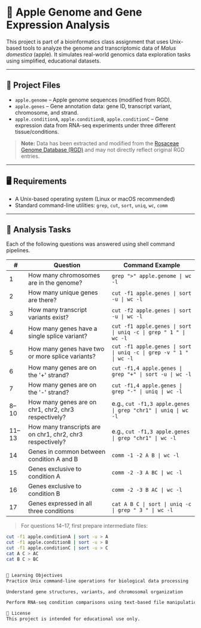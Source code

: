 # 🍎 Apple Genome and Gene Expression Analysis

This project is part of a bioinformatics class assignment that uses Unix-based tools to analyze the genome and transcriptomic data of *Malus domestica* (apple). It simulates real-world genomics data exploration tasks using simplified, educational datasets.

---

## 📁 Project Files

- `apple.genome` – Apple genome sequences (modified from RGD).
- `apple.genes` – Gene annotation data: gene ID, transcript variant, chromosome, and strand.
- `apple.conditionA`, `apple.conditionB`, `apple.conditionC` – Gene expression data from RNA-seq experiments under three different tissue/conditions.

> **Note:** Data has been extracted and modified from the [Rosaceae Genome Database (RGD)](https://www.rosaceae.org) and may not directly reflect original RGD entries.

---

## 🖥️ Requirements

- A Unix-based operating system (Linux or macOS recommended)
- Standard command-line utilities: `grep`, `cut`, `sort`, `uniq`, `wc`, `comm`

---

## 🔬 Analysis Tasks

Each of the following questions was answered using shell command pipelines.

| #  | Question                                                                                  | Command Example                                                                 |
|----|-------------------------------------------------------------------------------------------|----------------------------------------------------------------------------------|
| 1  | How many chromosomes are in the genome?                                                   | `grep ">" apple.genome \| wc -l`                                                |
| 2  | How many unique genes are there?                                                          | `cut -f1 apple.genes \| sort -u \| wc -l`                                       |
| 3  | How many transcript variants exist?                                                       | `cut -f2 apple.genes \| sort -u \| wc -l`                                       |
| 4  | How many genes have a single splice variant?                                              | `cut -f1 apple.genes \| sort \| uniq -c \| grep " 1 " \| wc -l`                 |
| 5  | How many genes have two or more splice variants?                                          | `cut -f1 apple.genes \| sort \| uniq -c \| grep -v " 1 " \| wc -l`              |
| 6  | How many genes are on the '+' strand?                                                     | `cut -f1,4 apple.genes \| grep "+" \| sort -u \| wc -l`                         |
| 7  | How many genes are on the '-' strand?                                                     | `cut -f1,4 apple.genes \| grep "-" \| uniq \| wc -l`                            |
| 8–10 | How many genes are on chr1, chr2, chr3 respectively?                                     | e.g., `cut -f1,3 apple.genes \| grep "chr1" \| uniq \| wc -l`                   |
| 11–13 | How many transcripts are on chr1, chr2, chr3 respectively?                               | e.g., `cut -f1,3 apple.genes \| grep "chr1" \| wc -l`                           |
| 14 | Genes in common between condition A and B                                                  | `comm -1 -2 A B \| wc -l`                                                       |
| 15 | Genes exclusive to condition A                                                            | `comm -2 -3 A BC \| wc -l`                                                      |
| 16 | Genes exclusive to condition B                                                            | `comm -2 -3 B AC \| wc -l`                                                      |
| 17 | Genes expressed in all three conditions                                                   | `cat A B C \| sort \| uniq -c \| grep " 3 " \| wc -l`                           |

> For questions 14–17, first prepare intermediate files:
```bash
cut -f1 apple.conditionA | sort -u > A
cut -f1 apple.conditionB | sort -u > B
cut -f1 apple.conditionC | sort -u > C
cat A C > AC
cat B C > BC


🧠 Learning Objectives
Practice Unix command-line operations for biological data processing

Understand gene structures, variants, and chromosomal organization

Perform RNA-seq condition comparisons using text-based file manipulations

📜 License
This project is intended for educational use only.
